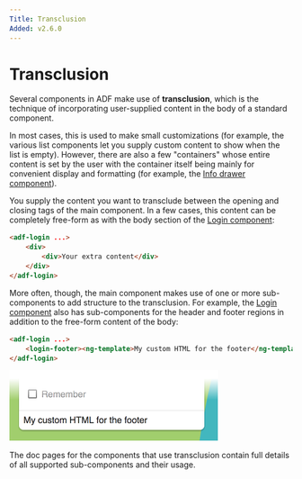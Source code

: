 ```yaml
---
Title: Transclusion
Added: v2.6.0
---
```


# Transclusion

Several components in ADF make use of **transclusion**, which is the technique
of incorporating user-supplied content in the body of a standard component.

In
most cases, this is used to make small customizations (for example, the various
list components let you supply custom content to show when the list is empty).
However, there are also a few "containers" whose entire content is set by the user
with the container itself being mainly for convenient display and formatting
(for example, the [Info drawer component](../core/info-drawer.component.md)).

You supply the content you want to transclude between the opening and closing tags of
the main component. In a few cases, this content can be completely free-form as with
the body section of the [Login component](../core/login.component.md):

```html
<adf-login ...>
    <div>
        <div>Your extra content</div>
    </div>
</adf-login>
```

More often, though, the main component makes use of one or more sub-components to add
structure to the transclusion. For example, the [Login component](../core/login.component.md)
also has sub-components for the header and footer regions in addition to the free-form
content of the body:

```html
<adf-login ...>
    <login-footer><ng-template>My custom HTML for the footer</ng-template></login-footer>
</adf-login>
```

![Custom login footer example](../docassets/images/custom-footer.png)

The doc pages for the components that use transclusion contain full details of all
supported sub-components and their usage. 